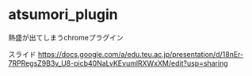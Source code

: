 # atsumori_plugin
熱盛が出てしまうchromeプラグイン

スライド
https://docs.google.com/a/edu.teu.ac.jp/presentation/d/18nEr-7RPRegsZ9B3v_U8-picb40NaLvKEvumlRXWxXM/edit?usp=sharing

